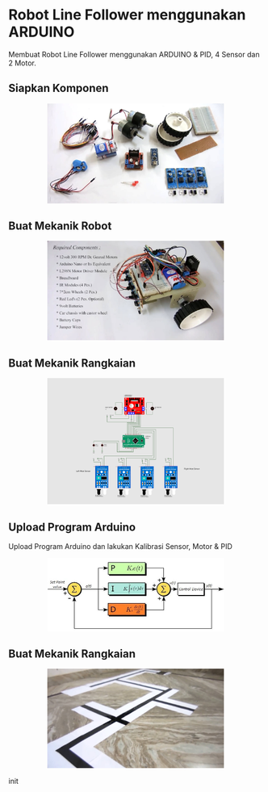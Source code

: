 # Robot Line Follower menggunakan ARDUINO

Membuat Robot Line Follower menggunakan ARDUINO & PID, 4 Sensor dan 2 Motor.

## Siapkan Komponen
<p align="center">
  <img src="images/Komponen.jpg" width="350" title="Komponen">
</p>

## Buat Mekanik Robot
<p align="center">
  <img src="images/Mekanik.jpg" width="350" title="Mekanik">
</p>

## Buat Mekanik Rangkaian
<p align="center">
  <img src="images/Rangkaian.png" width="350" title="KomponRangkaianen">
</p>

## Upload Program Arduino
Upload Program Arduino dan lakukan Kalibrasi Sensor, Motor & PID
<p align="center">
  <img src="images/PID.jpg" width="350" title="KomponRangkaianen">
</p>



## Buat Mekanik Rangkaian
<p align="center">
  <img src="imageS/Arena 2.jpg" width="350" title="KomponRangkaianen">
</p>






init